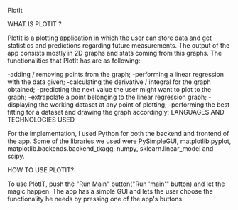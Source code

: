 PlotIt

WHAT IS PLOTIT ?

PlotIt is a plotting application in which the user can store data and get statistics and predictions regarding future measurements. The output of the app consists mostly in 2D graphs and stats coming from this graphs. The functionalities that PlotIt has are as following:

-adding / removing points from the graph;
-performing a linear regression with the data given;
-calculating the derivative / integral for the graph obtained;
-predicting the next value the user might want to plot to the graph;
-extrapolate a point belonging to the linear regression graph;
-displaying the working dataset at any point of plotting;
-performing the best fitting for a dataset and drawing the graph accordingly;
LANGUAGES AND TECHNOLOGIES USED

For the implementation, I used Python for both the backend and frontend of the app. Some of the libraries we used were PySimpleGUI, matplotlib.pyplot, matplotlib.backends.backend_tkagg, numpy, sklearn.linear_model and scipy.

HOW TO USE PLOTIT?

To use PlotIT, push the "Run Main" button("Run 'main'" button) and let the magic happen. The app has a simple GUI and lets the user choose the functionality he needs by pressing one of the app's buttons.
